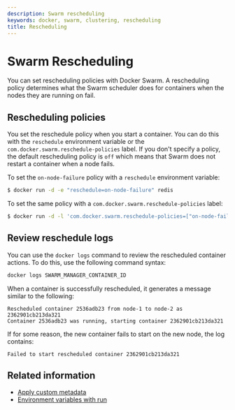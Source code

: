 ```yaml
---
description: Swarm rescheduling
keywords: docker, swarm, clustering, rescheduling
title: Rescheduling
---
```


# Swarm Rescheduling

You can set rescheduling policies with Docker Swarm. A rescheduling policy
determines what the Swarm scheduler does for containers when the nodes they are
running on fail.

## Rescheduling policies

You set the reschedule policy when you start a container. You can do this with
the `reschedule` environment variable  or the
`com.docker.swarm.reschedule-policies` label. If you don't specify a policy, the
default rescheduling policy is `off` which means that Swarm does not restart a
container when a node fails.

To set the `on-node-failure` policy with a `reschedule` environment variable:

```bash
$ docker run -d -e "reschedule=on-node-failure" redis
```

To set the same policy with a `com.docker.swarm.reschedule-policies` label:

```bash
$ docker run -d -l 'com.docker.swarm.reschedule-policies=["on-node-failure"]' redis
```

## Review reschedule logs

You can use the `docker logs` command to review the rescheduled container
actions.  To do this, use the following command syntax:

```bash
docker logs SWARM_MANAGER_CONTAINER_ID
```

When a container is successfully rescheduled, it generates a message similar to
the following:

```no-highlight
Rescheduled container 2536adb23 from node-1 to node-2 as 2362901cb213da321
Container 2536adb23 was running, starting container 2362901cb213da321
```

If for some reason, the new container fails to start on the new node, the log
contains:

```no-highlight
Failed to start rescheduled container 2362901cb213da321
```

## Related information

* [Apply custom metadata](/engine/userguide/labels-custom-metadata/)
* [Environment variables with run](/engine/reference/run/#env-environment-variables)